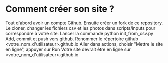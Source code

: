 # Comment créer son site ?

Tout d'abord avoir un compte Github.
Ensuite créer un fork de ce repository. 
Le cloner, changer les fichiers csv et les photos dans scripts/inputs pour correspondre à votre site.
Lancer la commande python init_from_csv.py 
Add, commit et push vers github. 
Renommer le répertoire github <votre_nom_d'utilisateur>.github.io 
Aller dans actions, choisir "Mettre le site en ligne", appuyer sur Run
Votre site devrait être en ligne sur <votre_nom_d'utilisateur>.github.io 
